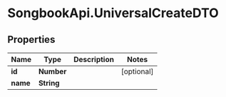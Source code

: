 # SongbookApi.UniversalCreateDTO

## Properties
Name | Type | Description | Notes
------------ | ------------- | ------------- | -------------
**id** | **Number** |  | [optional] 
**name** | **String** |  | 


